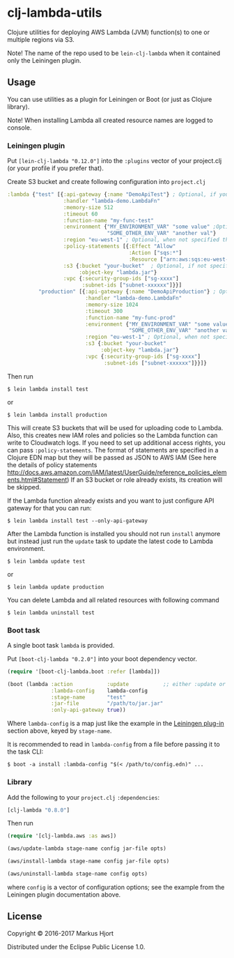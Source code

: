 # clj-lambda-utils

Clojure utilities for deploying AWS Lambda (JVM) function(s) to one or multiple regions via S3.

Note! The name of the repo used to be ```lein-clj-lambda``` when it contained only the Leiningen plugin.

## Usage

You can use utilities as a plugin for Leiningen or Boot (or just as Clojure library).

Note! When installing Lambda all created resource names are logged to console.

### Leiningen plugin

Put `[lein-clj-lambda "0.12.0"]` into the `:plugins` vector of your project.clj (or your profile if you prefer that).

Create S3 bucket and create following configuration into `project.clj`

```clojure
:lambda {"test" [{:api-gateway {:name "DemoApiTest"} ; Optional, if you want to access via API Gateway
                  :handler "lambda-demo.LambdaFn"
                  :memory-size 512
                  :timeout 60
                  :function-name "my-func-test"
                  :environment {"MY_ENVIRONMENT_VAR" "some value" ;Optional
                                "SOME_OTHER_ENV_VAR" "another val"}
                  :region "eu-west-1" ; Optional, when not specified the default region specified in your AWS config will be used
                  :policy-statements [{:Effect "Allow"
                                       :Action ["sqs:*"]
                                       :Resource ["arn:aws:sqs:eu-west-1:*"]}]
                  :s3 {:bucket "your-bucket"  ; Optional, if not specified default bucket will be generated
                       :object-key "lambda.jar"}
                  :vpc {:security-group-ids ["sg-xxxx"]
                        :subnet-ids ["subnet-xxxxxx"]}}]
          "production" [{:api-gateway {:name "DemoApiProduction"} ; Optional, if you want to access via API Gateway
                         :handler "lambda-demo.LambdaFn"
                         :memory-size 1024
                         :timeout 300
                         :function-name "my-func-prod"
                         :environment {"MY_ENVIRONMENT_VAR" "some value"
                                       "SOME_OTHER_ENV_VAR" "another val"}
                         :region "eu-west-1" ; Optional, when not specified the default region specified in your AWS config will be used
                         :s3 {:bucket "your-bucket"
                              :object-key "lambda.jar"}
                         :vpc {:security-group-ids ["sg-xxxx"]
                               :subnet-ids ["subnet-xxxxxx"]}}]}
```

Then run

    $ lein lambda install test

or

    $ lein lambda install production

This will create S3 buckets that will be used for uploading code to Lambda.
Also, this creates new IAM roles and policies so the Lambda function can write to
Cloudwatch logs. If you need to set up additional access rights, you can pass
`:policy-statements`. The format of statements are specified in a Clojure EDN map
but they will be passed as JSON to AWS IAM (See here the details of policy
statements http://docs.aws.amazon.com/IAM/latest/UserGuide/reference_policies_elements.html#Statement)
If an S3 bucket or role already exists, its creation will be skipped.

If the Lambda function already exists and you want to just configure API gateway for that you can run:

    $ lein lambda install test --only-api-gateway

After the Lambda function is installed you should not run `install` anymore but instead just run the
`update` task to update the latest code to Lambda environment.

    $ lein lambda update test

or

    $ lein lambda update production

You can delete Lambda and all related resources with following command

    $ lein lambda uninstall test

### Boot task

A single boot task `lambda` is provided.

Put `[boot-clj-lambda "0.2.0"]` into your boot dependency vector.

``` clojure
(require '[boot-clj-lambda.boot :refer [lambda]])

(boot (lambda :action           :update           ;; either :update or :install
              :lambda-config    lambda-config
              :stage-name       "test"
              :jar-file         "/path/to/jar.jar"
              :only-api-gateway true))
```

Where `lambda-config` is a map just like the example in the [Leiningen plug-in](#leiningen-plugin) section above,
keyed by `stage-name`.

It is recommended to read in `lambda-config` from a file before passing it to the task CLI:

    $ boot -a install :lambda-config "$(< /path/to/config.edn)" ...

### Library

Add the following to your `project.clj` `:dependencies`:

```clojure
[clj-lambda "0.8.0"]
```

Then run

```clojure
(require '[clj-lambda.aws :as aws])

(aws/update-lambda stage-name config jar-file opts)

(aws/install-lambda stage-name config jar-file opts)

(aws/uninstall-lambda stage-name config opts)
```

where `config` is a vector of configuration options; see the example from the Leiningen plugin documentation above.

## License

Copyright © 2016-2017 Markus Hjort

Distributed under the Eclipse Public License 1.0.
